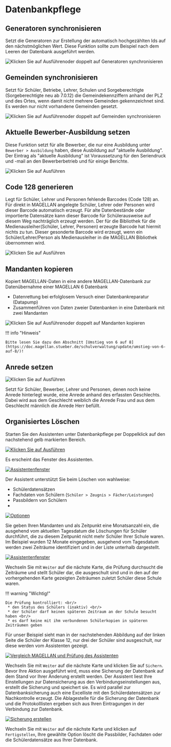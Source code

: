 # Datenbankpflege

[1]:/assets/images/magellan.administrator/03.png
[2]:/assets/images/magellan.administrator/04.png
[3]:/assets/images/magellan.administrator/05.png
[4]:/assets/images/magellan.administrator/06.png
[5]:/assets/images/magellan.administrator/07.png
[6]:/assets/images/neues/908.png

## Generatoren synchronisieren

Setzt die Generatoren zur Erstellung der automatisch hochgezählten Ids auf den nächstmöglichen Wert. Diese Funktion sollte zum Beispiel nach dem Leeren der Datenbank ausgeführt werden.

![Klicken Sie auf `Ausführen`oder doppelt auf `Generatoren synchronisieren`](/assets/images/magellan.administrator/generatoren.sync.png)

## Gemeinden synchronisieren

Setzt für Schüler, Betriebe, Lehrer, Schulen und Sorgeberechtigte (Sorgeberechtigte neu ab 7.0.12) die Gemeindekennziffern anhand der PLZ und des Ortes, wenn damit nicht mehrere Gemeinden gekennzeichnet sind.
Es werden nur nicht vorhandene Gemeinden gesetzt.

![Klicken Sie auf `Ausführen`oder doppelt auf `Gemeinden synchronisieren`](/assets/images/magellan.administrator/gemeinden.sync.png)

## Aktuelle Bewerber-Ausbildung setzen

Diese Funktion setzt für alle Bewerber, die nur eine Ausbildung unter `Bewerber > Ausbildung` haben, diese Ausbildung auf "aktuelle Ausbildung". Der Eintrag als "aktuelle Ausbildung" ist Voraussetzung für den Seriendruck und -mail an den Bewerberbetrieb und für einige Berichte.

![Klicken Sie auf `Ausführen`](/assets/images/magellan.administrator/akt.bewerber.png)

## Code 128 generieren

Legt für Schüler, Lehrer und Personen fehlende Barcodes (Code 128) an. Für direkt in MAGELLAN angelegte Schüler, Lehrer oder Personen wird dieser Barcode automatisch erzeugt. Für alte Datenbestände oder importierte Datensätze kann dieser Barcode für Schülerausweise auf diesem Weg nachträglich erzeugt werden.
Der für die Bibliothek für die Medienausleiher(Schüler, Lehrer, Personen) erzeugte Barcode hat hiermit nichts zu tun. Dieser gesonderte Barcode wird erzeugt, wenn ein Schüler/Lehrer/Person als Medienausleiher in die MAGELLAN Bibliothek übernommen wird.

![Klicken Sie auf `Ausführen`](/assets/images/magellan.administrator/code128.png)

## Mandanten kopieren

Kopiert MAGELLAN-Daten in eine andere MAGELLAN-Datenbank zur Datenübernahme einer MAGELLAN 6 Datenbank
* Datenrettung bei erfolglosem Versuch einer Datenbankreparatur (Datapump)
* Zusammenführen von Daten zweier Datenbanken in eine Datenbank mit zwei Mandanten

![Klicken Sie auf `Ausführen`oder doppelt auf `Mandanten kopieren`](/assets/images/magellan.administrator/mandanten.kopieren.png)

!!! info "Hinweis"

    Bitte lesen Sie dazu den Abschnitt [Umstieg von 6 auf 8](https://doc.magellan.stueber.de/schulverwaltung/update/umstieg-von-6-auf-8/)!

## Anrede setzen

![Klicken Sie auf `Ausführen`](/assets/images/magellan.administrator/anreden.setzen.png)

Setzt für Schüler, Bewerber, Lehrer und Personen, denen noch keine Anrede hinterlegt wurde, eine Anrede anhand des erfassten Geschlechts.
Dabei wird aus dem Geschlecht weiblich die Anrede Frau und aus dem Geschlecht männlich die Anrede Herr befüllt.

## Organisiertes Löschen

Starten Sie den Assistenten unter Datenbankpflege per Doppelklick auf den nachstehend gelb markierten Bereich.


[![Klicken Sie auf `Ausführen`][6]][6]

Es erscheint das Fenster des Assistenten.

[![Assistentenfenster][2]][2]

Der Assistent unterstützt Sie beim Löschen von wahlweise:

*  Schülerdatensätzen
*  Fachdaten von Schülern (`Schüler > Zeugnis > Fächer/Leistungen`)
*  Passbildern von Schülern
*  
[![Optionen][1]][1]

Sie geben Ihren Mandanten und als Zeitpunkt eine Monatsanzahl ein, die ausgehend vom aktuellen Tagesdatum die Löschungen für Schüler durchführt, die zu diesem Zeitpunkt nicht mehr Schüler Ihrer Schule waren.
Im Beispiel wurden 12 Monate eingegeben, ausgehend vom Tagesdatum werden zwei Zeiträume identifiziert und in der Liste unterhalb dargestellt.  

[![Assistentenfenster][3]][3]

Wechseln Sie mit `Weiter` auf die nächste Karte, die Prüfung durchsucht die Zeiträume und stellt Schüler dar, die ausgeschult sind und in den auf der vorhergehenden Karte gezeigten Zeiträumen zuletzt Schüler diese Schule waren.

!!! warning "Wichtig!"

    Die Prüfung kontrolliert: <br/>
     * den Status des Schülers (inaktiv) <br/>
     * der Schüler darf keinen späteren Zeitraum an der Schule besucht haben <br/>
     * es darf keine mit ihm verbundenen Schülerkopien in späteren Zeiträumen geben 

Für unser Beispiel sieht man in der nachstehenden Abbildung auf der linken Seite die Schüler der Klasse 12, nur drei der Schüler sind ausgeschult, nur diese werden vom Assistenten gezeigt. 

[![Vergleich MAGELLAN und Prüfung des Assistenten][4]][4]

Wechseln Sie mit `Weiter` auf die nächste Karte und klicken Sie auf `Sichern`. Bevor Ihre Aktion ausgeführt wird, muss eine Sicherung der Datenbank auf dem Stand vor Ihrer Änderung erstellt werden. Der Assistent liest Ihre Einstellungen zur Datensicherung aus den Verbindungseinstellungen aus, erstellt die Sicherung und speichert sie.
Es wird parallel zur Datenbanksicherung auch eine Excelliste mit den Schülerdatensätzen zur Nachkontrolle erzeugt. Die Ablagestelle für die Sicherung der Datenbank und die Protokolllisten ergeben sich aus Ihren Eintragungen in der Verbindung zur Datenbank.


[![Sicherung erstellen][5]][5]

Wechseln Sie mit `Weiter` auf die nächste Karte und klicken auf `Fertigstellen`, Ihre gewählte Option löscht die Passbilder, Fachdaten oder die Schülerdatensätze aus Ihrer Datenbank.
